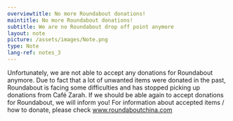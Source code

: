 ```yaml
---
overviewtitle: No more Roundabout donations!
maintitle: No more Roundabout donations!
subtitle: We are no Roundabout drop off point anymore
layout: note
picture: /assets/images/Note.png
type: Note
lang-ref: notes_3
---
```

Unfortunately, we are not able to accept any donations for Roundabout anymore. Due to fact that a lot of unwanted items were donated in the past, Roundabout is facing some difficulties and has stopped picking up donations from Café Zarah.
If we should be able again to accept donations for Roundabout, we will inform you!
For information about accepted items / how to donate, please check www.roundaboutchina.com 
